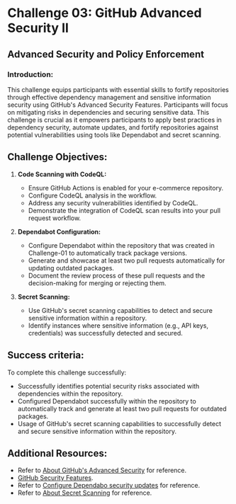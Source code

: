 # Challenge 03: GitHub Advanced Security II

## Advanced Security and Policy Enforcement

### Introduction:
This challenge equips participants with essential skills to fortify repositories through effective dependency management and sensitive information security using GitHub's Advanced Security Features. Participants will focus on mitigating risks in dependencies and securing sensitive data. This challenge is crucial as it empowers participants to apply best practices in dependency security, automate updates, and fortify repositories against potential vulnerabilities using tools like Dependabot and secret scanning.

## Challenge Objectives:

1. **Code Scanning with CodeQL:**
   - Ensure GitHub Actions is enabled for your e-commerce repository.
   - Configure CodeQL analysis in the workflow.
   - Address any security vulnerabilities identified by CodeQL.
   - Demonstrate the integration of CodeQL scan results into your pull request workflow.

2. **Dependabot Configuration:**

   -  Configure Dependabot within the repository that was created in Challenge-01 to automatically track package versions.
   -  Generate and showcase at least two pull requests automatically for updating outdated packages.
   -  Document the review process of these pull requests and the decision-making for merging or rejecting them.
  
3. **Secret Scanning:**
   - Use GitHub's secret scanning capabilities to detect and secure sensitive information within a repository.
   - Identify instances where sensitive information (e.g., API keys, credentials) was successfully detected and secured.
  
## Success criteria:
To complete this challenge successfully:

- Successfully identifies potential security risks associated with dependencies within the repository.
- Configured Dependabot successfully within the repository to automatically track and generate at least two pull requests for outdated packages.
- Usage of GitHub's secret scanning capabilities to successfully detect and secure sensitive information within the repository.

## Additional Resources:

- Refer to [About GitHub's Advanced Security](https://docs.github.com/en/get-started/learning-about-github/about-github-advanced-security) for reference.
- [GitHub Security Features](https://docs.github.com/en/code-security/getting-started/github-security-features).
- Refer to [Configure Dependabo security updates](https://docs.github.com/en/code-security/dependabot/dependabot-security-updates/configuring-dependabot-security-updates) for reference.
- Refer to [About Secret Scanning](https://docs.github.com/en/code-security/secret-scanning/about-secret-scanning) for reference.
